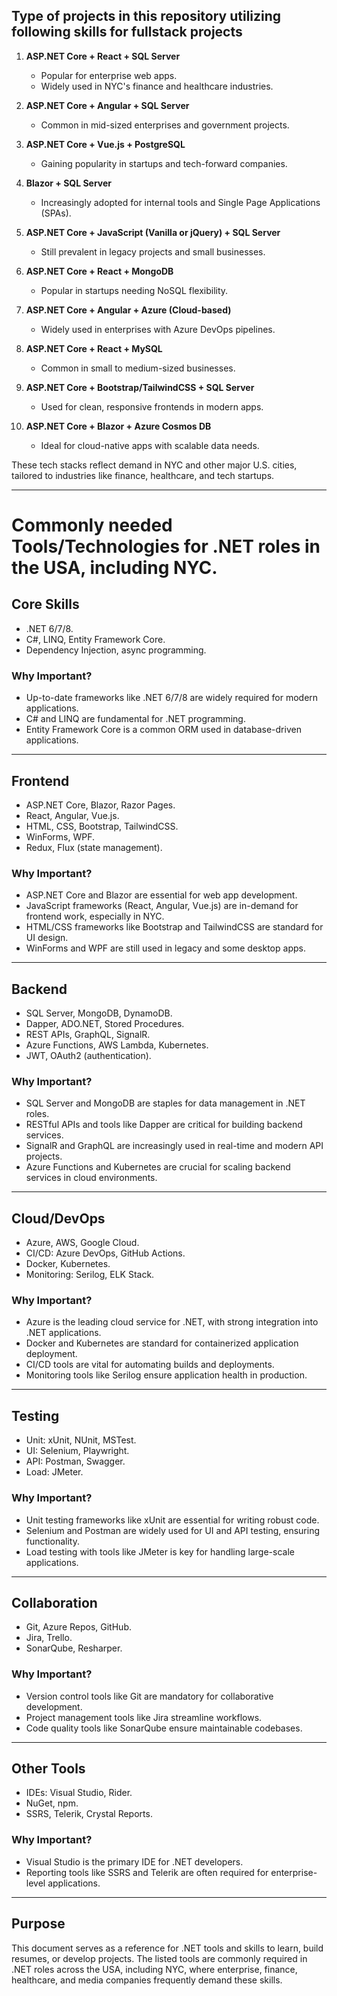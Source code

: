 ## Type of projects in this repository utilizing following skills for fullstack projects

1. **ASP.NET Core + React + SQL Server**
   - Popular for enterprise web apps.
   - Widely used in NYC's finance and healthcare industries.

2. **ASP.NET Core + Angular + SQL Server**
   - Common in mid-sized enterprises and government projects.

3. **ASP.NET Core + Vue.js + PostgreSQL**
   - Gaining popularity in startups and tech-forward companies.

4. **Blazor + SQL Server**
   - Increasingly adopted for internal tools and Single Page Applications (SPAs).

5. **ASP.NET Core + JavaScript (Vanilla or jQuery) + SQL Server**
   - Still prevalent in legacy projects and small businesses.

6. **ASP.NET Core + React + MongoDB**
   - Popular in startups needing NoSQL flexibility.

7. **ASP.NET Core + Angular + Azure (Cloud-based)**
   - Widely used in enterprises with Azure DevOps pipelines.

8. **ASP.NET Core + React + MySQL**
   - Common in small to medium-sized businesses.

9. **ASP.NET Core + Bootstrap/TailwindCSS + SQL Server**
   - Used for clean, responsive frontends in modern apps.

10. **ASP.NET Core + Blazor + Azure Cosmos DB**
    - Ideal for cloud-native apps with scalable data needs.

These tech stacks reflect demand in NYC and other major U.S. cities, tailored to industries like finance, healthcare, and tech startups.

-------------------------------------------------------------------------- 

# Commonly needed Tools/Technologies for .NET roles in the USA, including NYC.



## Core Skills
- .NET 6/7/8.
- C#, LINQ, Entity Framework Core.
- Dependency Injection, async programming.

### Why Important?
- Up-to-date frameworks like .NET 6/7/8 are widely required for modern applications.
- C# and LINQ are fundamental for .NET programming.
- Entity Framework Core is a common ORM used in database-driven applications.

---

## Frontend
- ASP.NET Core, Blazor, Razor Pages.
- React, Angular, Vue.js.
- HTML, CSS, Bootstrap, TailwindCSS.
- WinForms, WPF.
- Redux, Flux (state management).

### Why Important?
- ASP.NET Core and Blazor are essential for web app development.
- JavaScript frameworks (React, Angular, Vue.js) are in-demand for frontend work, especially in NYC.
- HTML/CSS frameworks like Bootstrap and TailwindCSS are standard for UI design.
- WinForms and WPF are still used in legacy and some desktop apps.

---

## Backend
- SQL Server, MongoDB, DynamoDB.
- Dapper, ADO.NET, Stored Procedures.
- REST APIs, GraphQL, SignalR.
- Azure Functions, AWS Lambda, Kubernetes.
- JWT, OAuth2 (authentication).

### Why Important?
- SQL Server and MongoDB are staples for data management in .NET roles.
- RESTful APIs and tools like Dapper are critical for building backend services.
- SignalR and GraphQL are increasingly used in real-time and modern API projects.
- Azure Functions and Kubernetes are crucial for scaling backend services in cloud environments.

---

## Cloud/DevOps
- Azure, AWS, Google Cloud.
- CI/CD: Azure DevOps, GitHub Actions.
- Docker, Kubernetes.
- Monitoring: Serilog, ELK Stack.

### Why Important?
- Azure is the leading cloud service for .NET, with strong integration into .NET applications.
- Docker and Kubernetes are standard for containerized application deployment.
- CI/CD tools are vital for automating builds and deployments.
- Monitoring tools like Serilog ensure application health in production.

---

## Testing
- Unit: xUnit, NUnit, MSTest.
- UI: Selenium, Playwright.
- API: Postman, Swagger.
- Load: JMeter.

### Why Important?
- Unit testing frameworks like xUnit are essential for writing robust code.
- Selenium and Postman are widely used for UI and API testing, ensuring functionality.
- Load testing with tools like JMeter is key for handling large-scale applications.

---

## Collaboration
- Git, Azure Repos, GitHub.
- Jira, Trello.
- SonarQube, Resharper.

### Why Important?
- Version control tools like Git are mandatory for collaborative development.
- Project management tools like Jira streamline workflows.
- Code quality tools like SonarQube ensure maintainable codebases.

---

## Other Tools
- IDEs: Visual Studio, Rider.
- NuGet, npm.
- SSRS, Telerik, Crystal Reports.

### Why Important?
- Visual Studio is the primary IDE for .NET developers.
- Reporting tools like SSRS and Telerik are often required for enterprise-level applications.

---

## Purpose
This document serves as a reference for .NET tools and skills to learn, build resumes, or develop projects. The listed tools are commonly required in .NET roles across the USA, including NYC, where enterprise, finance, healthcare, and media companies frequently demand these skills.







